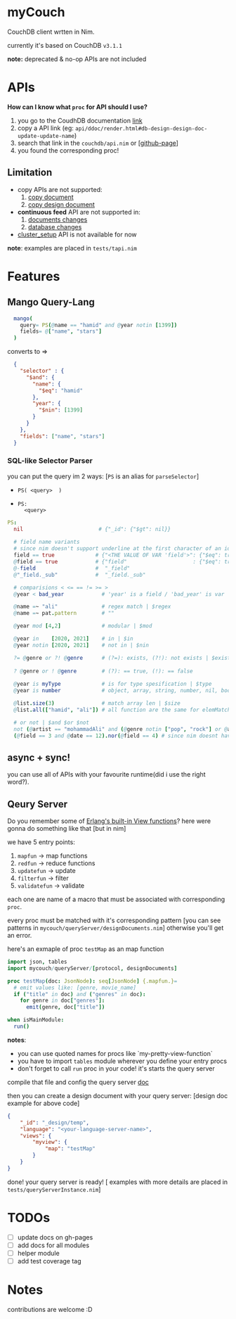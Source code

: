 # myCouch
CouchDB client wrtten in Nim.

currently it's based on CouchDB `v3.1.1`

**note:** deprecated & no-op APIs are not included

# APIs
**How can I know what `proc` for API should I use?**
1. you go to the CoudhDB documentation [link](http://docs.couchdb.org/en/3.1.1/api/) 
2. copy a API link (eg: `api/ddoc/render.html#db-design-design-doc-update-update-name`)
3. search that link in the `couchdb/api.nim` or [[github-page](https://hamidb80.github.io/mycouch/)]
4. you found the corresponding proc!

## Limitation
* copy APIs are not supported:
  1. [copy document](https://docs.couchdb.org/en/latest/api/document/common.html#copy--db-docid)
  2. [copy design document](https://docs.couchdb.org/en/latest/api/ddoc/common.html#copy--db-_design-ddoc)
* __continuous feed__ API are not supported in:
  1. [documents changes](https://docs.couchdb.org/en/latest/api/database/changes.html#get--db-_changes)
  2. [database changes](https://docs.couchdb.org/en/latest/api/server/common.html#db-updates)
* [cluster_setup](https://docs.couchdb.org/en/latest/api/server/common.html#cluster-setup) API is not available for now

**note**: examples are placed in `tests/tapi.nim`

# Features
## Mango Query-Lang
  ```nim
    mango(
      query= PS(@name == "hamid" and @year notin [1399])
      fields= @["name", "stars"]
    )
  ```
  converts to =>
  ```json
    {
      "selector" : {
        "$and": {
          "name": {
            "$eq": "hamid"
          },
          "year": {
            "$nin": [1399]
          }
        }
      },
      "fields": ["name", "stars"]
    }
  ```

### SQL-like Selector Parser
you can put the query im 2 ways: [`PS` is an alias for `parseSelector`]

- `PS( <query>  )`
- 
  ```
  PS:
    <query>
  ```

```nim
PS:
  nil                        # {"_id": {"$gt": nil}}
  
  # field name variants
  # since nim doesn't support underline at the first character of an identifier, you can use -
  field == true             # {"<THE VALUE OF VAR 'field'>": {"$eq": true}}
  @field == true            # {"field"                     : {"$eq": true}}
  @-field                   #  "_field" 
  @"_field._sub"            #  "_field._sub"

  # comparisions < <= == != >= >
  @year < bad_year            # 'year' is a field / 'bad_year' is var

  @name =~ "ali"              # regex match | $regex
  @name =~ pat.pattern        # ""

  @year mod [4,2]             # modular | $mod

  @year in    [2020, 2021]    # in | $in
  @year notin [2020, 2021]    # not in | $nin

  ?= @genre or ?! @genre      # (?=): exists, (?!): not exists | $exists
  
  ? @genre or ! @genre        # (?): == true, (!): == false
  
  @year is myType             # is for type spesification | $type
  @year is number             # object, array, string, number, nil, bool

  @list.size(3)               # match array len | $size
  @list.all(["hamid", "ali"]) # all function are the same for elemMatch, allMatch, keyMapMatch functions | $all 

  # or not | $and $or $not
  not (@artist == "mohammadAli" and (@genre notin ["pop", "rock"] or @artist == "iman khodaee"))
  (@field == 3 and @date == 12).nor(@field == 4) # since nim doesnt have 'nor' operator | $nor
```

## async + sync!
you can use all of APIs with your favourite runtime(did i use the right word?).

## Qeury Server
Do you remember some of [Erlang's built-in View functions](https://docs.couchdb.org/en/latest/ddocs/ddocs.html#built-in-reduce-functions)? 
here were gonna do something like that [but in nim]

we have 5 entry points:
  1. `mapfun`       -> map functions
  2. `redfun`       -> reduce functions
  3. `updatefun`    -> update 
  4. `filterfun`    -> filter
  5. `validatefun`  -> validate

each one are name of a macro that must be associated with corresponding `proc`.

every proc must be matched with it's corresponding pattern [you can see patterns in `mycouch/queryServer/designDocuments.nim`] otherwise you'll get an error.

here's an exmaple of proc `testMap` as an map function
```nim
import json, tables
import mycouch/queryServer/[protocol, designDocuments]

proc testMap(doc: JsonNode): seq[JsonNode] {.mapfun.}= 
  # emit values like: [genre, movie_name]
  if ("title" in doc) and ("genres" in doc):
    for genre in doc["genres"]:
      emit(genre, doc["title"])

when isMainModule:
  run()
```
**notes**:
* you can use quoted names for procs like \`my-pretty-view-function\`
* you have to import `tables` module wherever you define your entry procs
* don't forget to call `run` proc in your code! it's starts the query server

compile that file and config the query server [doc](https://docs.couchdb.org/en/3.1.1/config/query-servers.html#query-servers-definition)

then you can create a design document with your query server: [design doc example for above code]
```json
{
    "_id": "_design/temp",
    "language": "<your-language-server-name>",
    "views": {
        "myview": {
            "map": "testMap"
        }
    }
}
```

done! your query server is ready!
[ examples with more details are placed in `tests/queryServerInstance.nim`]

# TODOs
 - [ ] update docs on gh-pages
 - [ ] add docs for all modules
 - [ ] helper module
 - [ ] add test coverage tag

# Notes
contributions are welcome :D